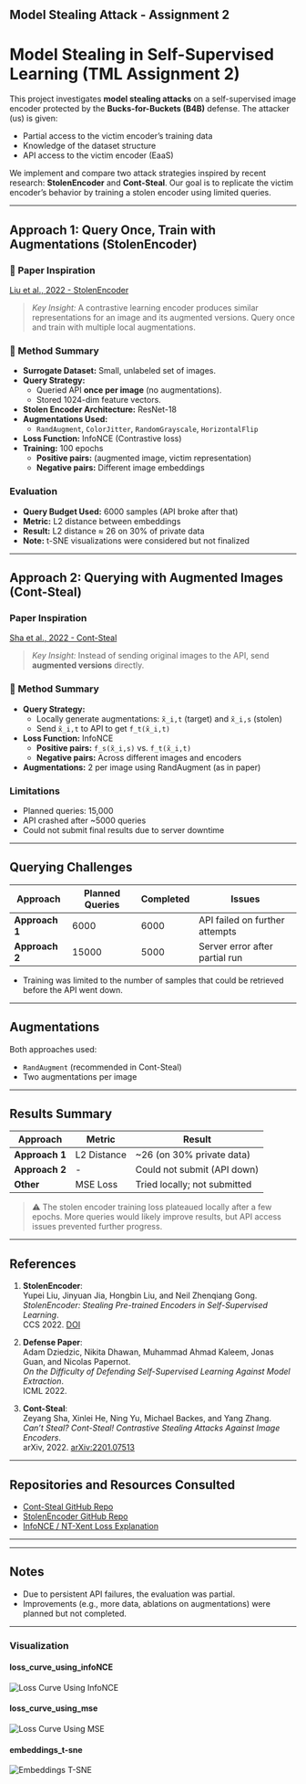 ## Model Stealing Attack - Assignment 2


# Model Stealing in Self-Supervised Learning (TML Assignment 2)

This project investigates **model stealing attacks** on a self-supervised image encoder protected by the **Bucks-for-Buckets (B4B)** defense. The attacker (us) is given:
- Partial access to the victim encoder’s training data
- Knowledge of the dataset structure
- API access to the victim encoder (EaaS)

We implement and compare two attack strategies inspired by recent research: **StolenEncoder** and **Cont-Steal**. Our goal is to replicate the victim encoder’s behavior by training a stolen encoder using limited queries.

---

## Approach 1: Query Once, Train with Augmentations (StolenEncoder)

### 📄 Paper Inspiration
[Liu et al., 2022 - StolenEncoder](https://doi.org/10.1145/3548606.3560586)

> *Key Insight:* A contrastive learning encoder produces similar representations for an image and its augmented versions. Query once and train with multiple local augmentations.

### 🧾 Method Summary

- **Surrogate Dataset:** Small, unlabeled set of images.
- **Query Strategy:** 
  - Queried API **once per image** (no augmentations).
  - Stored 1024-dim feature vectors.
- **Stolen Encoder Architecture:** ResNet-18
- **Augmentations Used:** 
  - `RandAugment`, `ColorJitter`, `RandomGrayscale`, `HorizontalFlip`
- **Loss Function:** InfoNCE (Contrastive loss)
- **Training:** 100 epochs
  - **Positive pairs:** (augmented image, victim representation)
  - **Negative pairs:** Different image embeddings

### Evaluation
- **Query Budget Used:** 6000 samples (API broke after that)
- **Metric:** L2 distance between embeddings
- **Result:** L2 distance ≈ 26 on 30% of private data
- **Note:** t-SNE visualizations were considered but not finalized

---

## Approach 2: Querying with Augmented Images (Cont-Steal)

### Paper Inspiration
[Sha et al., 2022 - Cont-Steal](https://arxiv.org/abs/2201.07513)

> *Key Insight:* Instead of sending original images to the API, send **augmented versions** directly.

### 🧾 Method Summary

- **Query Strategy:**
  - Locally generate augmentations: `x̃_i,t` (target) and `x̃_i,s` (stolen)
  - Send `x̃_i,t` to API to get `f_t(x̃_i,t)`
- **Loss Function:** InfoNCE
  - **Positive pairs:** `f_s(x̃_i,s)` vs. `f_t(x̃_i,t)`
  - **Negative pairs:** Across different images and encoders
- **Augmentations:** 2 per image using RandAugment (as in paper)

### Limitations
- Planned queries: 15,000
- API crashed after ~5000 queries
- Could not submit final results due to server downtime

---

## Querying Challenges

| Approach     | Planned Queries | Completed | Issues                          |
|--------------|----------------|-----------|----------------------------------|
| **Approach 1** | 6000           | 6000      | API failed on further attempts  |
| **Approach 2** | 15000          | 5000      | Server error after partial run  |

- Training was limited to the number of samples that could be retrieved before the API went down.

---

## Augmentations

Both approaches used:
- `RandAugment` (recommended in Cont-Steal)
- Two augmentations per image

---

## Results Summary

| Approach     | Metric       | Result                   |
|--------------|--------------|--------------------------|
| **Approach 1** | L2 Distance  | ~26 (on 30% private data)|
| **Approach 2** | -            | Could not submit (API down)|
| **Other**     | MSE Loss     | Tried locally; not submitted |

> ⚠️ The stolen encoder training loss plateaued locally after a few epochs. More queries would likely improve results, but API access issues prevented further progress.

---

## References

1. **StolenEncoder**:  
   Yupei Liu, Jinyuan Jia, Hongbin Liu, and Neil Zhenqiang Gong.  
   *StolenEncoder: Stealing Pre-trained Encoders in Self-Supervised Learning*.  
   CCS 2022. [DOI](https://doi.org/10.1145/3548606.3560586)

2. **Defense Paper**:  
   Adam Dziedzic, Nikita Dhawan, Muhammad Ahmad Kaleem, Jonas Guan, and Nicolas Papernot.  
   *On the Difficulty of Defending Self-Supervised Learning Against Model Extraction*.  
   ICML 2022.

3. **Cont-Steal**:  
   Zeyang Sha, Xinlei He, Ning Yu, Michael Backes, and Yang Zhang.  
   *Can’t Steal? Cont-Steal! Contrastive Stealing Attacks Against Image Encoders*.  
   arXiv, 2022. [arXiv:2201.07513](https://arxiv.org/abs/2201.07513)

---

## Repositories and Resources Consulted

- [Cont-Steal GitHub Repo](https://github.com/zeyangsha/Cont-Steal)
- [StolenEncoder GitHub Repo](https://github.com/liu00222/StolenEncoder)
- [InfoNCE / NT-Xent Loss Explanation](https://medium.com/self-supervised-learning/nt-xent-loss-normalized-temperature-scaled-cross-entropy-loss-ea5a1ede7c40)

---

---

## Notes

- Due to persistent API failures, the evaluation was partial.
- Improvements (e.g., more data, ablations on augmentations) were planned but not completed.

---




### Visualization

#### loss_curve_using_infoNCE
![Loss Curve Using InfoNCE](images/loss_curve_using_infoNCE.jpeg)	


#### loss_curve_using_mse
![Loss Curve Using MSE](images/loss_curve_using_mse.jpeg)	


#### embeddings_t-sne
![Embeddings T-SNE](images/embeddings_t-sne.jpeg)	